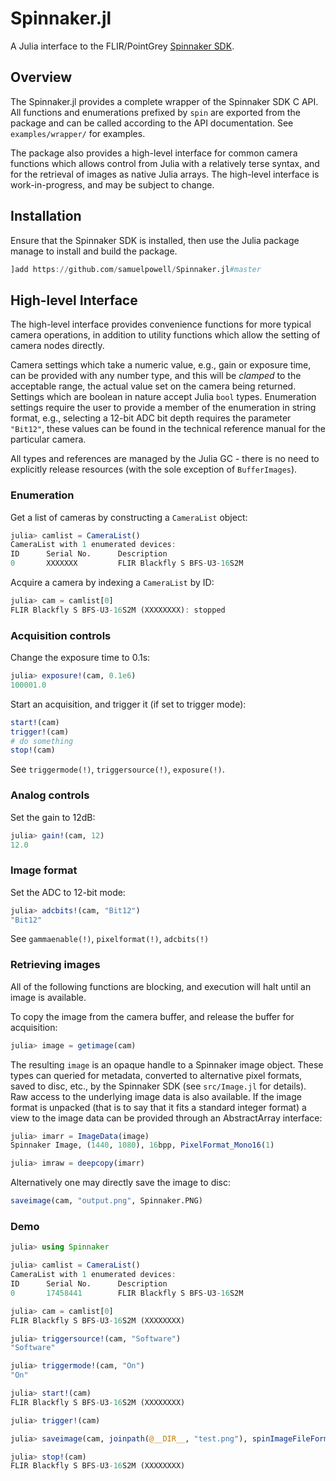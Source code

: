 # Spinnaker.jl

A Julia interface to the FLIR/PointGrey [Spinnaker SDK](https://www.ptgrey.com/spinnaker-sdk).

## Overview

The Spinnaker.jl provides a complete wrapper of the Spinnaker SDK C API. All
functions and enumerations prefixed by `spin` are exported from the package and
can be called according to the API documentation. See `examples/wrapper/` for
examples.

The package also provides a high-level interface for common camera functions
which allows control from Julia with a relatively terse syntax, and for the
retrieval of images as native Julia arrays. The high-level interface is
work-in-progress, and may be subject to change.

## Installation

Ensure that the Spinnaker SDK is installed, then use the Julia package manage to
install and build the package.

```Julia
]add https://github.com/samuelpowell/Spinnaker.jl#master
```

## High-level Interface

The high-level interface provides convenience functions for more typical camera
operations, in addition to utility functions which allow the setting of camera
nodes directly.

Camera settings which take a numeric value, e.g., gain or exposure time, can be
provided with any number type, and this will be _clamped_ to the acceptable
range, the actual value set on the camera being returned. Settings which are
boolean in nature accept Julia `bool` types. Enumeration settings require the
user to provide a member of the enumeration in string format, e.g., selecting a
12-bit ADC bit depth requires the parameter `"Bit12"`, these values can be found
in the technical reference manual for the particular camera.

All types and references are managed by the Julia GC - there is no need to
explicitly release resources (with the sole exception of `BufferImages`).

### Enumeration

Get a list of cameras by constructing a `CameraList` object:

```julia
julia> camlist = CameraList()
CameraList with 1 enumerated devices:
ID      Serial No.      Description
0       XXXXXXX         FLIR Blackfly S BFS-U3-16S2M
```

Acquire a camera by indexing a `CameraList` by ID:

```julia
julia> cam = camlist[0]
FLIR Blackfly S BFS-U3-16S2M (XXXXXXXX): stopped
```

### Acquisition controls

Change the exposure time to 0.1s:

```julia
julia> exposure!(cam, 0.1e6)
100001.0
```

Start an acquisition, and trigger it (if set to trigger mode):

```julia
start!(cam)
trigger!(cam)
# do something
stop!(cam)
```

See `triggermode(!)`, `triggersource(!)`, `exposure(!)`.

### Analog controls

Set the gain to 12dB:

```julia
julia> gain!(cam, 12)
12.0
```

### Image format

Set the ADC to 12-bit mode:

```julia
julia> adcbits!(cam, "Bit12")
"Bit12"
```

See `gammaenable(!)`, `pixelformat(!)`, `adcbits(!)`

### Retrieving images

All of the following functions are blocking, and execution will halt until an
image is available.

To copy the image from the camera buffer, and release the buffer for acquisition:

```julia
julia> image = getimage(cam)
```

The resulting `image` is an opaque handle to a Spinnaker image object. These
types can queried for metadata, converted to alternative pixel formats, saved to
disc, etc., by the Spinnaker SDK (see `src/Image.jl` for details). Raw access
to the underlying image data is also available. If the image format is unpacked
(that is to say that it fits a standard integer format) a view to the image
data can be provided through an AbstractArray interface:

```julia
julia> imarr = ImageData(image)
Spinnaker Image, (1440, 1080), 16bpp, PixelFormat_Mono16(1)

julia> imraw = deepcopy(imarr)
```

Alternatively one may directly save the image to disc:

```julia
saveimage(cam, "output.png", Spinnaker.PNG)
```

### Demo

```julia
julia> using Spinnaker

julia> camlist = CameraList()
CameraList with 1 enumerated devices:
ID      Serial No.      Description
0       17458441        FLIR Blackfly S BFS-U3-16S2M

julia> cam = camlist[0]
FLIR Blackfly S BFS-U3-16S2M (XXXXXXXX)

julia> triggersource!(cam, "Software")
"Software"

julia> triggermode!(cam, "On")
"On"

julia> start!(cam)
FLIR Blackfly S BFS-U3-16S2M (XXXXXXXX)

julia> trigger!(cam)

julia> saveimage(cam, joinpath(@__DIR__, "test.png"), spinImageFileFormat(6))

julia> stop!(cam)
FLIR Blackfly S BFS-U3-16S2M (XXXXXXXX)
```
